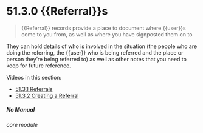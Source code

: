 # 51.3.0 {{Referral}}s

> {{Referral}} records provide a place to document where {{user}}s come to you from, as well as where you have signposted them on to 

They can hold details of who is involved in the situation (the people who are doing the referring, the {{user}} who is being referred and the place or person they’re being referred to) as well as other notes that you need to keep for future reference.

Videos in this section:
- [51.3.1 Referrals](help/index/p/51.3.1)
- [51.3.2 Creating a Referral](help/index/p/51.3.2)


##### No Manual

###### core module

